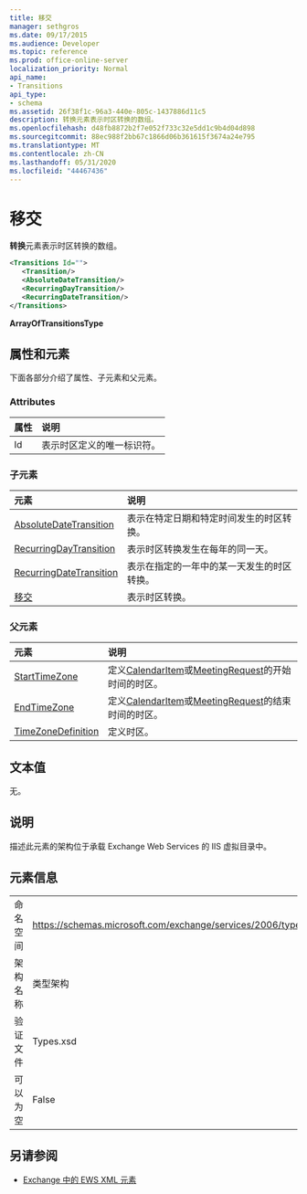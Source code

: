 ```yaml
---
title: 移交
manager: sethgros
ms.date: 09/17/2015
ms.audience: Developer
ms.topic: reference
ms.prod: office-online-server
localization_priority: Normal
api_name:
- Transitions
api_type:
- schema
ms.assetid: 26f38f1c-96a3-440e-805c-1437886d11c5
description: 转换元素表示时区转换的数组。
ms.openlocfilehash: d48fb8872b2f7e052f733c32e5dd1c9b4d04d898
ms.sourcegitcommit: 88ec988f2bb67c1866d06b361615f3674a24e795
ms.translationtype: MT
ms.contentlocale: zh-CN
ms.lasthandoff: 05/31/2020
ms.locfileid: "44467436"
---
```

# <a name="transitions"></a>移交

**转换**元素表示时区转换的数组。 
  
```xml
<Transitions Id="">
   <Transition/>
   <AbsoluteDateTransition/>
   <RecurringDayTransition/>
   <RecurringDateTransition/>
</Transitions>
```

 **ArrayOfTransitionsType**
## <a name="attributes-and-elements"></a>属性和元素

下面各部分介绍了属性、子元素和父元素。
  
### <a name="attributes"></a>Attributes

|**属性**|**说明**|
|:-----|:-----|
|Id  <br/> |表示时区定义的唯一标识符。  <br/> |
   
### <a name="child-elements"></a>子元素

|**元素**|**说明**|
|:-----|:-----|
|[AbsoluteDateTransition](absolutedatetransition.md) <br/> |表示在特定日期和特定时间发生的时区转换。  <br/> |
|[RecurringDayTransition](recurringdaytransition.md) <br/> |表示时区转换发生在每年的同一天。  <br/> |
|[RecurringDateTransition](recurringdatetransition.md) <br/> |表示在指定的一年中的某一天发生的时区转换。  <br/> |
|[移交](transition.md) <br/> |表示时区转换。  <br/> |
   
### <a name="parent-elements"></a>父元素

|**元素**|**说明**|
|:-----|:-----|
|[StartTimeZone](starttimezone.md) <br/> |定义[CalendarItem](calendaritem.md)或[MeetingRequest](meetingrequest.md)的开始时间的时区。  <br/> |
|[EndTimeZone](endtimezone.md) <br/> |定义[CalendarItem](calendaritem.md)或[MeetingRequest](meetingrequest.md)的结束时间的时区。  <br/> |
|[TimeZoneDefinition](timezonedefinition.md) <br/> |定义时区。  <br/> |
   
## <a name="text-value"></a>文本值

无。
  
## <a name="remarks"></a>说明

描述此元素的架构位于承载 Exchange Web Services 的 IIS 虚拟目录中。
  
## <a name="element-information"></a>元素信息

|||
|:-----|:-----|
|命名空间  <br/> |https://schemas.microsoft.com/exchange/services/2006/types  <br/> |
|架构名称  <br/> |类型架构  <br/> |
|验证文件  <br/> |Types.xsd  <br/> |
|可以为空  <br/> |False  <br/> |
   
## <a name="see-also"></a>另请参阅



- [Exchange 中的 EWS XML 元素](ews-xml-elements-in-exchange.md)

